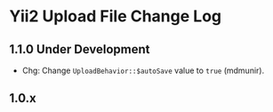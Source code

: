 Yii2 Upload File Change Log
==========================

1.1.0 Under Development
-----------------------

- Chg: Change `UploadBehavior::$autoSave` value to `true` (mdmunir).

1.0.x
-----